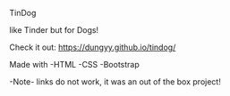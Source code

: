 TinDog

like Tinder but for Dogs!

Check it out:
https://dungyy.github.io/tindog/



Made with 
-HTML
-CSS
-Bootstrap


-Note-
links do not work, it was an out of the box project!
